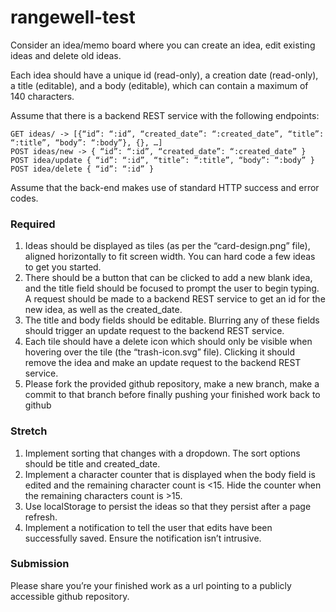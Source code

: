 # rangewell-test


Consider an idea/memo board where you can create an idea, edit existing ideas and delete old ideas.

Each idea should have a unique id (read-only), a creation date (read-only), a title (editable), and a body (editable), which can contain a maximum of 140 characters. 

Assume that there is a backend REST service with the following endpoints:
```
GET ideas/ -> [{“id”: “:id”, “created_date”: “:created_date”, “title”: “:title”, “body”: “:body”}, {}, …]
POST ideas/new -> { “id”: “:id”, “created_date”: “:created_date” } 
POST idea/update { “id”: “:id”, “title”: “:title”, “body”: “:body” }
POST idea/delete { “id”: “:id” }
```
Assume that the back-end makes use of standard HTTP success and error codes. 

### Required
1.	Ideas should be displayed as tiles (as per the “card-design.png” file), aligned horizontally to fit screen width. You can hard code a few ideas to get you started. 
2.	There should be a button that can be clicked to add a new blank idea, and the title field should be focused to prompt the user to begin typing. A request should be made to a backend REST service to get an id for the new idea, as well as the created_date. 
3.	The title and body fields should be editable. Blurring any of these fields should trigger an update request to the backend REST service. 
4.	Each tile should have a delete icon which should only be visible when hovering over the tile (the “trash-icon.svg” file). Clicking it should remove the idea and make an update request to the backend REST service.
5.	Please fork the provided github repository, make a new branch, make a commit to that branch before finally pushing your finished work back to github

### Stretch 
1.	Implement sorting that changes with a dropdown. The sort options should be title and created_date. 
2.	Implement a character counter that is displayed when the body field is edited and the remaining character count is <15. Hide the counter when the remaining characters count is >15. 
3.	Use localStorage to persist the ideas so that they persist after a page refresh.  
4.	Implement a notification to tell the user that edits have been successfully saved. Ensure the notification isn’t intrusive. 

### Submission
Please share you’re your finished work as a url pointing to a publicly accessible github repository.
